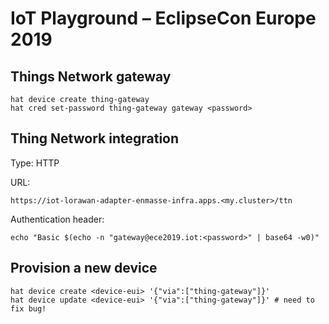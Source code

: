 # IoT Playground – EclipseCon Europe 2019

## Things Network gateway

    hat device create thing-gateway
    hat cred set-password thing-gateway gateway <password>

## Thing Network integration

Type: HTTP

URL:

    https://iot-lorawan-adapter-enmasse-infra.apps.<my.cluster>/ttn

Authentication header:

    echo "Basic $(echo -n "gateway@ece2019.iot:<password>" | base64 -w0)"

## Provision a new device

    hat device create <device-eui> '{"via":["thing-gateway"]}'
    hat device update <device-eui> '{"via":["thing-gateway"]}' # need to fix bug!
